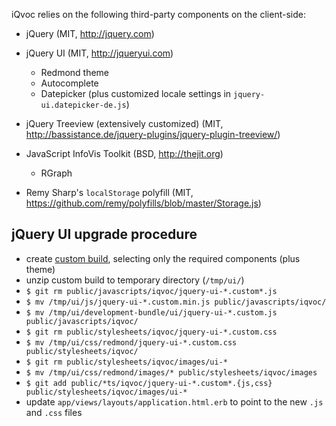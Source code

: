 iQvoc relies on the following third-party components on the client-side:

* jQuery (MIT, http://jquery.com)

* jQuery UI (MIT, http://jqueryui.com)
  * Redmond theme
  * Autocomplete
  * Datepicker (plus customized locale settings in `jquery-ui.datepicker-de.js`)

* jQuery Treeview (extensively customized)
  (MIT, http://bassistance.de/jquery-plugins/jquery-plugin-treeview/)

* JavaScript InfoVis Toolkit (BSD, http://thejit.org)
  * RGraph

* Remy Sharp's `localStorage` polyfill
  (MIT, https://github.com/remy/polyfills/blob/master/Storage.js)


jQuery UI upgrade procedure
---------------------------

* create [custom build](http://jqueryui.com/download), selecting only the
  required components (plus theme)
* unzip custom build to temporary directory (`/tmp/ui/`)
* `$ git rm public/javascripts/iqvoc/jquery-ui-*.custom*.js`
* `$ mv /tmp/ui/js/jquery-ui-*.custom.min.js public/javascripts/iqvoc/`
* `$ mv /tmp/ui/development-bundle/ui/jquery-ui-*.custom.js public/javascripts/iqvoc/`
* `$ git rm public/stylesheets/iqvoc/jquery-ui-*.custom.css`
* `$ mv /tmp/ui/css/redmond/jquery-ui-*.custom.css public/stylesheets/iqvoc/`
* `$ git rm public/stylesheets/iqvoc/images/ui-*`
* `$ mv /tmp/ui/css/redmond/images/* public/stylesheets/iqvoc/images`
* `$ git add public/*ts/iqvoc/jquery-ui-*.custom*.{js,css} public/stylesheets/iqvoc/images/ui-*`
* update `app/views/layouts/application.html.erb` to point to the new `.js` and
  `.css` files
